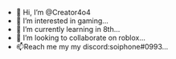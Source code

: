 - 👋 Hi, I’m @Creator4o4
- 👀 I’m interested in gaming...
- 🌱 I’m currently learning in 8th...
- 💞️ I’m looking to collaborate on roblox...
- 📫Reach me my my discord:soiphone#0993...

<!---
Creator4o4/Creator4o4 is a ✨ special ✨ repository because its `README.md` (this file) appears on your GitHub profile.
You can click the Preview link to take a look at your changes.
--->
